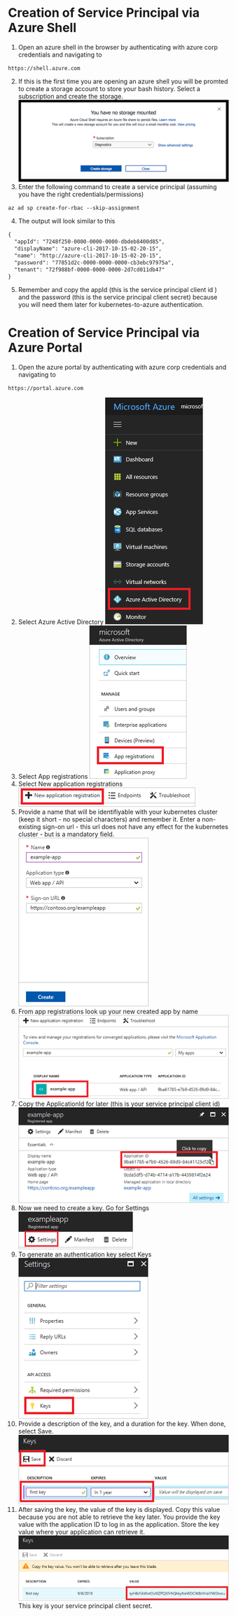 # Creation of Service Principal via Azure Shell

1. Open an azure shell in the browser by authenticating with azure corp credentials and navigating to 
```
https://shell.azure.com
```
2. If this is the first time you are opening an azure shell you will be promted to create a storage account to store your bash history. Select a subscription and create the storage.
![](/img/basic-storage.png)
3. Enter the following command to create a service principal (assuming you have the right credentials/permissions)
```
az ad sp create-for-rbac --skip-assignment
```
4. The output will look similar to this
```
{
  "appId": "7248f250-0000-0000-0000-dbdeb8400d85",
  "displayName": "azure-cli-2017-10-15-02-20-15",
  "name": "http://azure-cli-2017-10-15-02-20-15",
  "password": "77851d2c-0000-0000-0000-cb3ebc97975a",
  "tenant": "72f988bf-0000-0000-0000-2d7cd011db47"
}
```
5. Remember and copy the appId (this is the service principal client id ) and the password (this is the service principal client secret) because you will need them later for kubernetes-to-azure authentication.

# Creation of Service Principal via Azure Portal

1. Open the azure portal by authenticating with azure corp credentials and navigating to 
```
https://portal.azure.com
```
2. Select Azure Active Directory
![](/img/select-active-directory.png)
3. Select App registrations
![](/img/select-app-registrations.png)
4. Select New application registrations
![](/img/select-add-app.png)
5. Provide a name that will be identifiyable with your kubernetes cluster (keep it short - no special characters) and remember it. Enter a non-existing sign-on url - this url does not have any effect for the kubernetes cluster - but is a mandatory field.
![](/img/create-app.png)
6. From app registrations look up your new created app by name
![](/img/select-app.png)
7. Copy the ApplicationId for later (this is your service principal client id)
![](/img/copy-app-id.png)
8. Now we need to create a key. Go for Settings
![](/img/select-settings.png)
9. To generate an authentication key select Keys
![](/img/select-keys.png)
10. Provide a description of the key, and a duration for the key. When done, select Save.
![](/img/save-key.png)
11. After saving the key, the value of the key is displayed. Copy this value because you are not able to retrieve the key later. You provide the key value with the application ID to log in as the application. Store the key value where your application can retrieve it.
![](/img/copy-key.png)
This key is your service principal client secret.